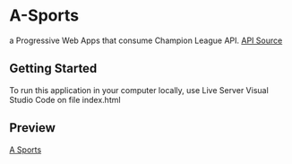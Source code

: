 # A-Sports
a Progressive Web Apps that consume Champion League API.
[API Source](https://api.football-data.org/v2)

## Getting Started
To run this application in your computer locally, use Live Server Visual Studio Code on file index.html

## Preview
[A Sports](https://dicoding-submission2-92f86.web.app/)
